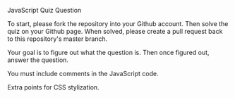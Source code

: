 JavaScript Quiz Question

To start, please fork the repository into your Github account.  Then solve the quiz on your Github page.  When solved, please create a pull request back to this repository's master branch.

Your goal is to figure out what the question is.  Then once figured out, answer the question.

You must include comments in the JavaScript code.

Extra points for CSS stylization.
